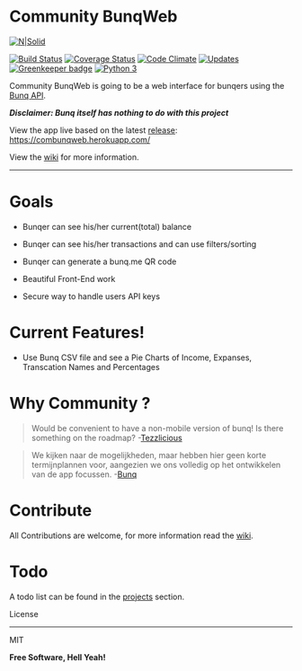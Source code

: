 # Community BunqWeb





[![N|Solid](https://lh3.googleusercontent.com/B0u_lzpnrZMdR8o3ece3N9sLQtOgc1UayCJLYUhzJh7Xkr4oJEdQk0-PJFhx0-a0CA=w300)][BunqPic]

[![Build Status](https://travis-ci.org/OGKevin/ComBunqWebApp.svg?branch=feature%2FBunqAPI)](https://travis-ci.org/OGKevin/ComBunqWebApp)
[![Coverage Status](https://coveralls.io/repos/github/OGKevin/ComBunqWebApp/badge.svg?branch=feature%2FBunqAPI)](https://coveralls.io/github/OGKevin/ComBunqWebApp?branch=feature%2FBunqAPI)
[![Code Climate](https://codeclimate.com/github/OGKevin/ComBunqWebApp/badges/gpa.svg)](https://codeclimate.com/github/OGKevin/ComBunqWebApp)
[![Updates](https://pyup.io/repos/github/OGKevin/ComBunqWebApp/shield.svg)](https://pyup.io/repos/github/OGKevin/ComBunqWebApp/)
[![Greenkeeper badge](https://badges.greenkeeper.io/OGKevin/ComBunqWebApp.svg)](https://greenkeeper.io/)
[![Python 3](https://pyup.io/repos/github/OGKevin/ComBunqWebApp/python-3-shield.svg)](https://pyup.io/repos/github/OGKevin/ComBunqWebApp/)



Community BunqWeb is going to be a web interface for bunqers using the [Bunq API](https://www.bunq.com/en/api).



***Disclaimer: Bunq itself has nothing to do with this project***



View the app live based on the latest [release]: <https://combunqweb.herokuapp.com/>

View the [wiki] for more information.

---
# Goals

  - Bunqer can see his/her current(total) balance

  - Bunqer can see his/her transactions and can use filters/sorting

  - Bunqer can generate a bunq.me QR code

  - Beautiful Front-End work

  - Secure way to handle users API keys



# Current Features!



  - Use Bunq CSV file and see a Pie Charts of Income, Expanses, Transcation Names and Percentages
 

# Why Community ?

> Would be convenient to have a non-mobile version of bunq! Is there something on the roadmap? -[Tezzlicious][ForumLink]



> We kijken naar de mogelijkheden, maar hebben hier geen korte termijnplannen voor, aangezien we ons volledig op het ontwikkelen van de app focussen. -[Bunq][Answer]



# Contribute

All Contributions are welcome, for more information read the [wiki].

# Todo

A todo list can be found in the [projects] section.

License

----



MIT





**Free Software, Hell Yeah!**





   [BunqPic]: <https://www.bunq.com/en/>

   [ForumLink]:<https://together.bunq.com/topic/is-there-a-browser-web-desktop-client-planned>

   [Answer]:<https://together.bunq.com/topic/is-there-a-browser-web-desktop-client-planned#comment-1881>

   [django]:<https://www.djangoproject.com/>

   [heroku]:<https://www.heroku.com/>

   [npm]:<https://www.npmjs.com/>

   [virtualenv]:<https://virtualenv.pypa.io/en/stable/>
   [wiki]:<https://github.com/OGKevin/ComBunqWebApp/wiki>
   [projects]:<https://github.com/OGKevin/ComBunqWebApp/projects>
   [release]:<https://github.com/OGKevin/ComBunqWebApp/releases>

   
